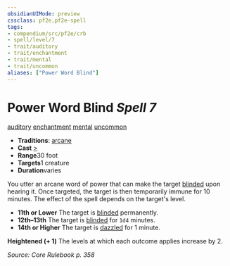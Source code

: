 ```yaml
---
obsidianUIMode: preview
cssclass: pf2e,pf2e-spell
tags:
- compendium/src/pf2e/crb
- spell/level/7
- trait/auditory
- trait/enchantment
- trait/mental
- trait/uncommon
aliases: ["Power Word Blind"]
---
```

# Power Word Blind *Spell 7*   
[auditory](../../rules/traits/auditory.md)  [enchantment](../../rules/traits/enchantment.md)  [mental](../../rules/traits/mental.md)  [uncommon](../../rules/traits/uncommon.md)  

- **Traditions**: [arcane](../../rules/traits/arcane.md)
- **Cast** [>](../../rules/core-rulebook/chapter-9-playing-the-game.md#Actions "Single Action") 
- **Range**30 foot
- **Targets**1 creature
- **Duration**varies

You utter an arcane word of power that can make the target [blinded](../../rules/conditions.md#Blinded) upon hearing it. Once targeted, the target is then temporarily immune for 10 minutes. The effect of the spell depends on the target's level.

- **11th or Lower** The target is [blinded](../../rules/conditions.md#Blinded) permanently.
- **12th–13th** The target is [blinded](../../rules/conditions.md#Blinded) for `1d4` minutes.
- **14th or Higher** The target is [dazzled](../../rules/conditions.md#Dazzled) for 1 minute.

**Heightened (+ 1)** The levels at which each outcome applies increase by 2.

*Source: Core Rulebook p. 358*